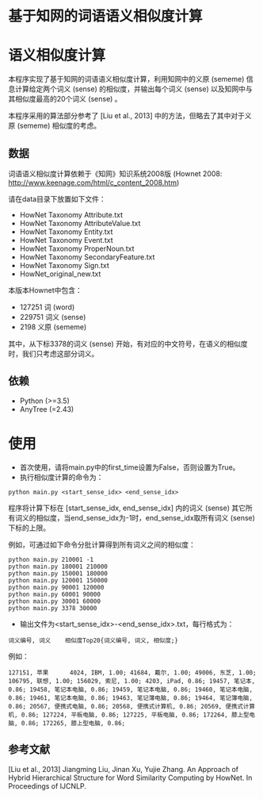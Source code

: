 # 基于知网的词语语义相似度计算

# 语义相似度计算

本程序实现了基于知网的词语语义相似度计算，利用知网中的义原 (sememe) 信息计算给定两个词义 (sense) 的相似度，并输出每个词义 (sense) 以及知网中与其相似度最高的20个词义 (sense) 。

本程序采用的算法部分参考了 [Liu et al., 2013] 中的方法，但略去了其中对于义原 (sememe) 相似度的考虑。



## 数据

词语语义相似度计算依赖于《知网》知识系统2008版 (Hownet 2008: http://www.keenage.com/html/c_content_2008.htm)

请在data目录下放置如下文件：

- HowNet Taxonomy Attribute.txt
- HowNet Taxonomy AttributeValue.txt
- HowNet Taxonomy Entity.txt
- HowNet Taxonomy Event.txt
- HowNet Taxonomy ProperNoun.txt
- HowNet Taxonomy SecondaryFeature.txt
- HowNet Taxonomy Sign.txt
- HowNet_original_new.txt

本版本Hownet中包含：

- 127251 词 (word)
- 229751 词义 (sense)
- 2198 义原 (sememe)

其中，从下标3378的词义 (sense) 开始，有对应的中文符号，在语义的相似度时，我们只考虑这部分词义。



## 依赖

- Python (>=3.5)
- AnyTree (=2.43)



# 使用

- 首次使用，请将main.py中的first_time设置为False，否则设置为True。
- 执行相似度计算的命令为：

```
python main.py <start_sense_idx> <end_sense_idx>
```

程序将计算下标在 [start_sense_idx, end_sense_idx] 内的词义 (sense) 其它所有词义的相似度，当end_sense_idx为-1时，end_sense_idx取所有词义 (sense) 下标的上限。

例如，可通过如下命令分批计算得到所有词义之间的相似度：

```
python main.py 210001 -1
python main.py 180001 210000
python main.py 150001 180000
python main.py 120001 150000
python main.py 90001 120000
python main.py 60001 90000
python main.py 30001 60000
python main.py 3378 30000
```

- 输出文件为\<start_sense_idx>-\<end_sense_idx>.txt，每行格式为：

```
词义编号, 词义	相似度Top20{词义编号, 词义, 相似度;}
```

例如：

```
127151, 苹果		4024, IBM, 1.00; 41684, 戴尔, 1.00; 49006, 东芝, 1.00; 106795, 联想, 1.00; 156029, 索尼, 1.00; 4203, iPad, 0.86; 19457, 笔记本, 0.86; 19458, 笔记本电脑, 0.86; 19459, 笔记本电脑, 0.86; 19460, 笔记本电脑, 0.86; 19461, 笔记本电脑, 0.86; 19463, 笔记簿电脑, 0.86; 19464, 笔记簿电脑, 0.86; 20567, 便携式电脑, 0.86; 20568, 便携式计算机, 0.86; 20569, 便携式计算机, 0.86; 127224, 平板电脑, 0.86; 127225, 平板电脑, 0.86; 172264, 膝上型电脑, 0.86; 172265, 膝上型电脑, 0.86; 
```



## 参考文献

[Liu et al., 2013]  Jiangming Liu, Jinan Xu, Yujie Zhang. An Approach of Hybrid Hierarchical Structure for Word Similarity Computing by HowNet. In Proceedings of IJCNLP.